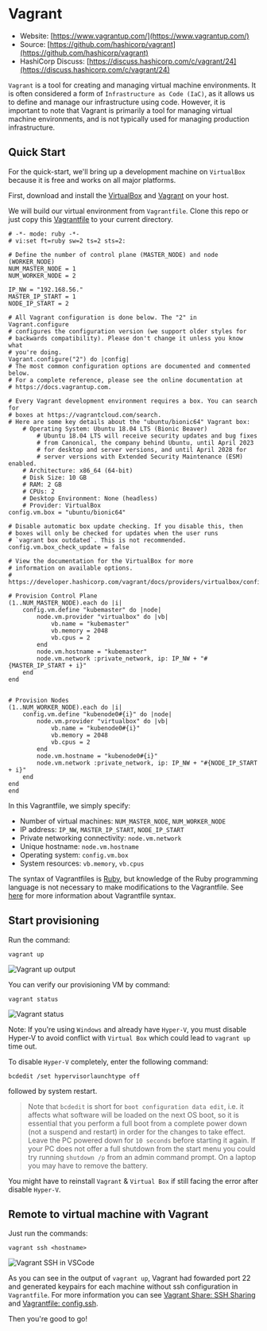 # Vagrant

- Website: [https://www.vagrantup.com/](https://www.vagrantup.com/)
- Source: [https://github.com/hashicorp/vagrant](https://github.com/hashicorp/vagrant)
- HashiCorp Discuss: [https://discuss.hashicorp.com/c/vagrant/24](https://discuss.hashicorp.com/c/vagrant/24)

`Vagrant` is a tool for creating and managing virtual machine environments. It is often considered a form of `Infrastructure as Code (IaC)`, as it allows us to define and manage our infrastructure using code. However, it is important to note that Vagrant is primarily a tool for managing virtual machine environments, and is not typically used for managing production infrastructure.

## Quick Start

For the quick-start, we'll bring up a development machine on `VirtualBox` because it is free and works on all major platforms.

First, download and install the [VirtualBox](https://www.virtualbox.org/wiki/Download_Old_Builds) and [Vagrant](https://www.vagrantup.com/downloads.html) on your host.

We will build our virtual environment from `Vagrantfile`. Clone this repo or just copy this [Vagrantfile](../Vagrantfile) to your current directory.

    # -*- mode: ruby -*-
    # vi:set ft=ruby sw=2 ts=2 sts=2:

    # Define the number of control plane (MASTER_NODE) and node (WORKER_NODE)
    NUM_MASTER_NODE = 1
    NUM_WORKER_NODE = 2

    IP_NW = "192.168.56."
    MASTER_IP_START = 1
    NODE_IP_START = 2

    # All Vagrant configuration is done below. The "2" in Vagrant.configure
    # configures the configuration version (we support older styles for
    # backwards compatibility). Please don't change it unless you know what
    # you're doing.
    Vagrant.configure("2") do |config|
    # The most common configuration options are documented and commented below.
    # For a complete reference, please see the online documentation at
    # https://docs.vagrantup.com.

    # Every Vagrant development environment requires a box. You can search for
    # boxes at https://vagrantcloud.com/search.
    # Here are some key details about the "ubuntu/bionic64" Vagrant box:
        # Operating System: Ubuntu 18.04 LTS (Bionic Beaver)
            # Ubuntu 18.04 LTS will receive security updates and bug fixes 
            # from Canonical, the company behind Ubuntu, until April 2023 
            # for desktop and server versions, and until April 2028 for 
            # server versions with Extended Security Maintenance (ESM) enabled.
        # Architecture: x86_64 (64-bit)
        # Disk Size: 10 GB
        # RAM: 2 GB
        # CPUs: 2
        # Desktop Environment: None (headless)
        # Provider: VirtualBox
    config.vm.box = "ubuntu/bionic64"

    # Disable automatic box update checking. If you disable this, then
    # boxes will only be checked for updates when the user runs
    # `vagrant box outdated`. This is not recommended.
    config.vm.box_check_update = false

    # View the documentation for the VirtualBox for more
    # information on available options.
    # https://developer.hashicorp.com/vagrant/docs/providers/virtualbox/configuration

    # Provision Control Plane
    (1..NUM_MASTER_NODE).each do |i|
        config.vm.define "kubemaster" do |node|
            node.vm.provider "virtualbox" do |vb|
                vb.name = "kubemaster"
                vb.memory = 2048
                vb.cpus = 2
            end
            node.vm.hostname = "kubemaster"
            node.vm.network :private_network, ip: IP_NW + "#{MASTER_IP_START + i}"
        end
    end


    # Provision Nodes
    (1..NUM_WORKER_NODE).each do |i|
        config.vm.define "kubenode0#{i}" do |node|
            node.vm.provider "virtualbox" do |vb|
                vb.name = "kubenode0#{i}"
                vb.memory = 2048
                vb.cpus = 2
            end
            node.vm.hostname = "kubenode0#{i}"
            node.vm.network :private_network, ip: IP_NW + "#{NODE_IP_START + i}"
        end
    end
    end

In this Vagrantfile, we simply specify: 
- Number of virtual machines: `NUM_MASTER_NODE`, `NUM_WORKER_NODE`
- IP address: `IP_NW`, `MASTER_IP_START`, `NODE_IP_START`
- Private networking connectivity: `node.vm.network`
- Unique hostname: `node.vm.hostname`
- Operating system: `config.vm.box`
- System resources: `vb.memory`, `vb.cpus`

The syntax of Vagrantfiles is [Ruby](https://www.ruby-lang.org/en/), but knowledge of the Ruby programming language is not necessary to make modifications to the Vagrantfile. See [here](https://developer.hashicorp.com/vagrant/docs/vagrantfile) for more information about Vagrantfile syntax.

## Start provisioning

Run the command:

    vagrant up

![Vagrant up output](images/vagrant-up.png)

You can verify our provisioning VM by command:

    vagrant status

![Vagrant status](images/vagrant-status.png)

Note: If you're using `Windows` and already have `Hyper-V`, you must disable Hyper-V to avoid conflict with `Virtual Box` which could lead to `vagrant up` time out. 

To disable `Hyper-V` completely, enter the following command:

    bcdedit /set hypervisorlaunchtype off

followed by system restart. 

>Note that `bcdedit` is short for `boot configuration data edit`, i.e. it affects what software will be loaded on the next OS boot, so it is essential that you perform a full boot from a complete power down (not a suspend and restart) in order for the changes to take effect. Leave the PC powered down for `10 seconds` before starting it again. If your PC does not offer a full shutdown from the start menu you could try running `shutdown /p` from an admin command prompt. On a laptop you may have to remove the battery.

You might have to reinstall `Vagrant` & `Virtual Box` if still facing the error after disable `Hyper-V`.

## Remote to virtual machine with Vagrant

Just run the commands: 

    vagrant ssh <hostname>

![Vagrant SSH in VSCode](images/vagrant-ssh-vscode.png)

As you can see in the output of `vagrant up`, Vagrant had fowarded port 22 and generated keypairs for each machine without ssh configuration in `Vagrantfile`. 
For more information you can see [Vagrant Share: SSH Sharing](https://developer.hashicorp.com/vagrant/docs/share/ssh) and [Vagrantfile: config.ssh](https://developer.hashicorp.com/vagrant/docs/vagrantfile/ssh_settings).

Then you're good to go!
